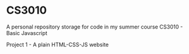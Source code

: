 # CS3010
A personal repository storage for code in my summer course CS3010 - Basic Javascript

Project 1 - A plain HTML-CSS-JS website
